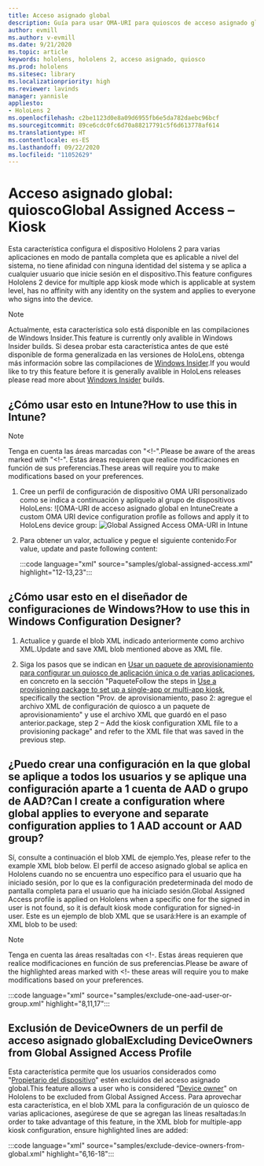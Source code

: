 ```yaml
---
title: Acceso asignado global
description: Guía para usar OMA-URI para quioscos de acceso asignado global
author: evmill
ms.author: v-evmill
ms.date: 9/21/2020
ms.topic: article
keywords: hololens, hololens 2, acceso asignado, quiosco
ms.prod: hololens
ms.sitesec: library
ms.localizationpriority: high
ms.reviewer: lavinds
manager: yannisle
appliesto:
- HoloLens 2
ms.openlocfilehash: c2be1123d0e8a09d6955fb6e5da782daebc96bcf
ms.sourcegitcommit: 89ce6cdc0fc6d70a88217791c5f6d613778af614
ms.translationtype: HT
ms.contentlocale: es-ES
ms.lasthandoff: 09/22/2020
ms.locfileid: "11052629"
---
```

# <span data-ttu-id="b3ea8-104">Acceso asignado global: quiosco</span><span class="sxs-lookup"><span data-stu-id="b3ea8-104">Global Assigned Access – Kiosk</span></span>

<span data-ttu-id="b3ea8-105">Esta característica configura el dispositivo Hololens 2 para varias aplicaciones en modo de pantalla completa que es aplicable a nivel del sistema, no tiene afinidad con ninguna identidad del sistema y se aplica a cualquier usuario que inicie sesión en el dispositivo.</span><span class="sxs-lookup"><span data-stu-id="b3ea8-105">This feature configures Hololens 2 device for multiple app kiosk mode which is applicable at system level, has no affinity with any identity on the system and applies to everyone who signs into the device.</span></span> 

> [!NOTE]
> <span data-ttu-id="b3ea8-106">Actualmente, esta característica solo está disponible en las compilaciones de Windows Insider.</span><span class="sxs-lookup"><span data-stu-id="b3ea8-106">This feature is currently only avalible in Windows Insider builds.</span></span> <span data-ttu-id="b3ea8-107">Si desea probar esta característica antes de que esté disponible de forma generalizada en las versiones de HoloLens, obtenga más información sobre las compilaciones de [Windows Insider](hololens-insider.md).</span><span class="sxs-lookup"><span data-stu-id="b3ea8-107">If you would like to try this feature before it is generally avalible in HoloLens releases please read more about [Windows Insider](hololens-insider.md) builds.</span></span>
 
## <span data-ttu-id="b3ea8-108">¿Cómo usar esto en Intune?</span><span class="sxs-lookup"><span data-stu-id="b3ea8-108">How to use this in Intune?</span></span> 

> [!NOTE]
> <span data-ttu-id="b3ea8-109">Tenga en cuenta las áreas marcadas con "<!-".</span><span class="sxs-lookup"><span data-stu-id="b3ea8-109">Please be aware of the areas marked with "<!-".</span></span> <span data-ttu-id="b3ea8-110">Estas áreas requieren que realice modificaciones en función de sus preferencias.</span><span class="sxs-lookup"><span data-stu-id="b3ea8-110">These areas will require you to make modifications based on your preferences.</span></span> 

1.  <span data-ttu-id="b3ea8-111">Cree un perfil de configuración de dispositivo OMA URI personalizado como se indica a continuación y aplíquelo al grupo de dispositivos HoloLens: ![OMA-URI de acceso asignado global en Intune</span><span class="sxs-lookup"><span data-stu-id="b3ea8-111">Create a custom OMA URI device configuration profile as follows and apply it to HoloLens device group: ![Global Assigned Access OMA-URI in Intune</span></span>](images/global-assigned-access-omauri.png)

2.  <span data-ttu-id="b3ea8-112">Para obtener un valor, actualice y pegue el siguiente contenido:</span><span class="sxs-lookup"><span data-stu-id="b3ea8-112">For value, update and paste following content:</span></span> 

    :::code language="xml" source="samples/global-assigned-access.xml" highlight="12-13,23":::

## <span data-ttu-id="b3ea8-113">¿Cómo usar esto en el diseñador de configuraciones de Windows?</span><span class="sxs-lookup"><span data-stu-id="b3ea8-113">How to use this in Windows Configuration Designer?</span></span> 
 
1.  <span data-ttu-id="b3ea8-114">Actualice y guarde el blob XML indicado anteriormente como archivo XML.</span><span class="sxs-lookup"><span data-stu-id="b3ea8-114">Update and save XML blob mentioned above as XML file.</span></span> 

2.  <span data-ttu-id="b3ea8-115">Siga los pasos que se indican en [Usar un paquete de aprovisionamiento para configurar un quiosco de aplicación única o de varias aplicaciones](https://docs.microsoft.com/hololens/hololens-kiosk#use-a-provisioning-package-to-set-up-a-single-app-or-multi-app-kiosk), en concreto en la sección "Paquete</span><span class="sxs-lookup"><span data-stu-id="b3ea8-115">Follow the steps in [Use a provisioning package to set up a single-app or multi-app kiosk](https://docs.microsoft.com/hololens/hololens-kiosk#use-a-provisioning-package-to-set-up-a-single-app-or-multi-app-kiosk), specifically the section "Prov.</span></span> <span data-ttu-id="b3ea8-116">de aprovisionamiento, paso 2: agregue el archivo XML de configuración de quiosco a un paquete de aprovisionamiento" y use el archivo XML que guardó en el paso anterior.</span><span class="sxs-lookup"><span data-stu-id="b3ea8-116">package, step 2 – Add the kiosk configuration XML file to a provisioning package" and refer to the XML file that was saved in the previous step.</span></span> 

## <span data-ttu-id="b3ea8-117">¿Puedo crear una configuración en la que global se aplique a todos los usuarios y se aplique una configuración aparte a 1 cuenta de AAD o grupo de AAD?</span><span class="sxs-lookup"><span data-stu-id="b3ea8-117">Can I create a configuration where global applies to everyone and separate configuration applies to 1 AAD account or AAD group?</span></span> 

<span data-ttu-id="b3ea8-118">Sí, consulte a continuación el blob XML de ejemplo.</span><span class="sxs-lookup"><span data-stu-id="b3ea8-118">Yes, please refer to the example XML blob below.</span></span> <span data-ttu-id="b3ea8-119">El perfil de acceso asignado global se aplica en Hololens cuando no se encuentra uno específico para el usuario que ha iniciado sesión, por lo que es la configuración predeterminada del modo de pantalla completa para el usuario que ha iniciado sesión.</span><span class="sxs-lookup"><span data-stu-id="b3ea8-119">Global Assigned Access profile is applied on Hololens when a specific one for the signed in user is not found, so it is default kiosk mode configuration for signed-in user.</span></span> <span data-ttu-id="b3ea8-120">Este es un ejemplo de blob XML que se usará:</span><span class="sxs-lookup"><span data-stu-id="b3ea8-120">Here is an example of XML blob to be used:</span></span> 

> [!NOTE]
> <span data-ttu-id="b3ea8-121">Tenga en cuenta las áreas resaltadas con <!-. Estas áreas requieren que realice modificaciones en función de sus preferencias.</span><span class="sxs-lookup"><span data-stu-id="b3ea8-121">Please be aware of the highlighted areas marked with <!-  these areas will require you to make modifications based on your preferences.</span></span> 

 :::code language="xml" source="samples/exclude-one-aad-user-or-group.xml" highlight="8,11,17":::

## <span data-ttu-id="b3ea8-122">Exclusión de DeviceOwners de un perfil de acceso asignado global</span><span class="sxs-lookup"><span data-stu-id="b3ea8-122">Excluding DeviceOwners from Global Assigned Access Profile</span></span>

<span data-ttu-id="b3ea8-123">Esta característica permite que los usuarios considerados como "[Propietario del dispositivo](security-adminless-os.md)" estén excluidos del acceso asignado global.</span><span class="sxs-lookup"><span data-stu-id="b3ea8-123">This feature allows a user who is considered “[Device owner](security-adminless-os.md)" on Hololens to be excluded from Global Assigned Access.</span></span> <span data-ttu-id="b3ea8-124">Para aprovechar esta característica, en el blob XML para la configuración de un quiosco de varias aplicaciones, asegúrese de que se agregan las líneas resaltadas:</span><span class="sxs-lookup"><span data-stu-id="b3ea8-124">In order to take advantage of this feature, in the XML blob for multiple-app kiosk configuration, ensure highlighted lines are added:</span></span> 

 :::code language="xml" source="samples/exclude-device-owners-from-global.xml" highlight="6,16-18":::
 

